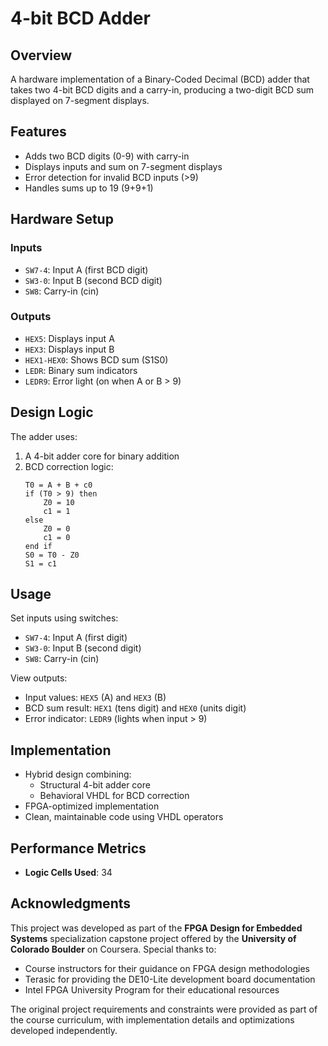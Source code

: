 # 4-bit BCD Adder 

## Overview
A hardware implementation of a Binary-Coded Decimal (BCD) adder that takes two 4-bit BCD digits and a carry-in, producing a two-digit BCD sum displayed on 7-segment displays.

## Features
- Adds two BCD digits (0-9) with carry-in
- Displays inputs and sum on 7-segment displays
- Error detection for invalid BCD inputs (>9)
- Handles sums up to 19 (9+9+1)

## Hardware Setup
### Inputs
- `SW7-4`: Input A (first BCD digit)
- `SW3-0`: Input B (second BCD digit)  
- `SW8`: Carry-in (cin)

### Outputs
- `HEX5`: Displays input A
- `HEX3`: Displays input B
- `HEX1-HEX0`: Shows BCD sum (S1S0)
- `LEDR`: Binary sum indicators
- `LEDR9`: Error light (on when A or B > 9)

## Design Logic
The adder uses:
1. A 4-bit adder core for binary addition
2. BCD correction logic:
   ```pseudo
   T0 = A + B + c0
   if (T0 > 9) then
       Z0 = 10
       c1 = 1
   else
       Z0 = 0
       c1 = 0
   end if
   S0 = T0 - Z0
   S1 = c1

## Usage
Set inputs using switches:
- `SW7-4`: Input A (first digit)
- `SW3-0`: Input B (second digit)
- `SW8`: Carry-in (cin)

View outputs:
- Input values: `HEX5` (A) and `HEX3` (B)
- BCD sum result: `HEX1` (tens digit) and `HEX0` (units digit)
- Error indicator: `LEDR9` (lights when input > 9)

## Implementation
- Hybrid design combining:
  - Structural 4-bit adder core
  - Behavioral VHDL for BCD correction
- FPGA-optimized implementation
- Clean, maintainable code using VHDL operators

## Performance Metrics
- **Logic Cells Used**: 34

## Acknowledgments
This project was developed as part of the **FPGA Design for Embedded Systems** specialization capstone project offered by the **University of Colorado Boulder** on Coursera. Special thanks to:

- Course instructors for their guidance on FPGA design methodologies
- Terasic for providing the DE10-Lite development board documentation
- Intel FPGA University Program for their educational resources

The original project requirements and constraints were provided as part of the course curriculum, with implementation details and optimizations developed independently.
